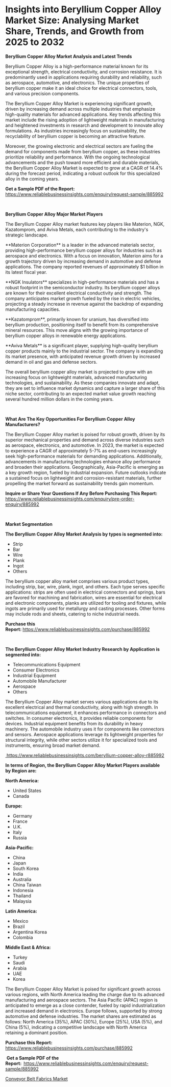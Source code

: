 <p><h1>Insights into Beryllium Copper Alloy Market Size: Analysing Market Share, Trends, and Growth from 2025 to 2032</h1></p><p><strong>Beryllium Copper Alloy Market Analysis and Latest Trends</strong></p>
<p><p>Beryllium Copper Alloy is a high-performance material known for its exceptional strength, electrical conductivity, and corrosion resistance. It is predominantly used in applications requiring durability and reliability, such as aerospace, automotive, and electronics. The unique properties of beryllium copper make it an ideal choice for electrical connectors, tools, and various precision components.</p><p>The Beryllium Copper Alloy Market is experiencing significant growth, driven by increasing demand across multiple industries that emphasize high-quality materials for advanced applications. Key trends affecting this market include the rising adoption of lightweight materials in manufacturing and heightened investments in research and development to innovate alloy formulations. As industries increasingly focus on sustainability, the recyclability of beryllium copper is becoming an attractive feature.</p><p>Moreover, the growing electronic and electrical sectors are fueling the demand for components made from beryllium copper, as these industries prioritize reliability and performance. With the ongoing technological advancements and the push toward more efficient and durable materials, the Beryllium Copper Alloy Market is expected to grow at a CAGR of 14.4% during the forecast period, indicating a robust outlook for this specialized alloy in the coming years.</p></p>
<p><strong>Get a Sample PDF of the Report:&nbsp;</strong> <a href="https://www.reliablebusinessinsights.com/enquiry/request-sample/885992?utm_campaign=3321&utm_medium=2&utm_source=Github&utm_content=ia&utm_term=31032025&utm_id=beryllium-copper-alloy">https://www.reliablebusinessinsights.com/enquiry/request-sample/885992</a></p>
<p>&nbsp;</p>
<p><strong>Beryllium Copper Alloy Major Market Players</strong></p>
<p><p>The Beryllium Copper Alloy market features key players like Materion, NGK, Kazatomprom, and Aviva Metals, each contributing to the industry's strategic landscape. </p><p>**Materion Corporation** is a leader in the advanced materials sector, providing high-performance beryllium copper alloys for industries such as aerospace and electronics. With a focus on innovation, Materion aims for a growth trajectory driven by increasing demand in automotive and defense applications. The company reported revenues of approximately $1 billion in its latest fiscal year.</p><p>**NGK Insulators** specializes in high-performance materials and has a robust footprint in the semiconductor industry. Its beryllium copper alloys are known for their excellent electrical conductivity and strength. The company anticipates market growth fueled by the rise in electric vehicles, projecting a steady increase in revenue against the backdrop of expanding manufacturing capacities.</p><p>**Kazatomprom**, primarily known for uranium, has diversified into beryllium production, positioning itself to benefit from its comprehensive mineral resources. This move aligns with the growing importance of beryllium copper alloys in renewable energy applications. </p><p>**Aviva Metals** is a significant player, supplying high-quality beryllium copper products mainly to the industrial sector. The company is expanding its market presence, with anticipated revenue growth driven by increased demand in oil and gas and defense sectors.</p><p>The overall beryllium copper alloy market is projected to grow with an increasing focus on lightweight materials, advanced manufacturing technologies, and sustainability. As these companies innovate and adapt, they are set to influence market dynamics and capture a larger share of this niche sector, contributing to an expected market value growth reaching several hundred million dollars in the coming years.</p></p>
<p>&nbsp;</p>
<p><strong>What Are The Key Opportunities For Beryllium Copper Alloy Manufacturers?</strong></p>
<p><p>The Beryllium Copper Alloy market is poised for robust growth, driven by its superior mechanical properties and demand across diverse industries such as aerospace, electronics, and automotive. In 2023, the market is expected to experience a CAGR of approximately 5-7% as end-users increasingly seek high-performance materials for demanding applications. Additionally, advancements in manufacturing technologies enhance alloy performance and broaden their applications. Geographically, Asia-Pacific is emerging as a key growth region, fueled by industrial expansion. Future outlooks indicate a sustained focus on lightweight and corrosion-resistant materials, further propelling the market forward as sustainability trends gain momentum.</p></p>
<p><strong>Inquire or Share Your Questions If Any Before Purchasing This Report:</strong> <a href="https://www.reliablebusinessinsights.com/enquiry/pre-order-enquiry/885992?utm_campaign=3321&utm_medium=2&utm_source=Github&utm_content=ia&utm_term=31032025&utm_id=beryllium-copper-alloy">https://www.reliablebusinessinsights.com/enquiry/pre-order-enquiry/885992</a></p>
<p>&nbsp;</p>
<p><strong>Market Segmentation</strong></p>
<p><strong>The Beryllium Copper Alloy Market Analysis by types is segmented into:</strong></p>
<p><ul><li>Strip</li><li>Bar</li><li>Wire</li><li>Plank</li><li>Ingot</li><li>Others</li></ul></p>
<p><p>The beryllium copper alloy market comprises various product types, including strip, bar, wire, plank, ingot, and others. Each type serves specific applications: strips are often used in electrical connectors and springs, bars are favored for machining and fabrication, wires are essential for electrical and electronic components, planks are utilized for tooling and fixtures, while ingots are primarily used for metallurgy and casting processes. Other forms may include rods and sheets, catering to niche industrial needs.</p></p>
<p><strong>Purchase this Report:&nbsp;</strong><a href="https://www.reliablebusinessinsights.com/purchase/885992?utm_campaign=3321&utm_medium=2&utm_source=Github&utm_content=ia&utm_term=31032025&utm_id=beryllium-copper-alloy">https://www.reliablebusinessinsights.com/purchase/885992</a></p>
<p>&nbsp;</p>
<p><strong>The Beryllium Copper Alloy Market Industry Research by Application is segmented into:</strong></p>
<p><ul><li>Telecommunications Equipment</li><li>Consumer Electronics</li><li>Industrial Equipment</li><li>Automobile Manufacturer</li><li>Aerospace</li><li>Others</li></ul></p>
<p><p>The Beryllium Copper Alloy market serves various applications due to its excellent electrical and thermal conductivity, along with high strength. In telecommunications equipment, it enhances performance in connectors and switches. In consumer electronics, it provides reliable components for devices. Industrial equipment benefits from its durability in heavy machinery. The automobile industry uses it for components like connectors and sensors. Aerospace applications leverage its lightweight properties for structural integrity, while other sectors utilize it for specialized tools and instruments, ensuring broad market demand.</p></p>
<p><a href="https://www.reliablebusinessinsights.com/beryllium-copper-alloy-r885992?utm_campaign=3321&utm_medium=2&utm_source=Github&utm_content=ia&utm_term=31032025&utm_id=beryllium-copper-alloy">&nbsp;https://www.reliablebusinessinsights.com/beryllium-copper-alloy-r885992</a></p>
<p><strong>In terms of Region, the Beryllium Copper Alloy Market Players available by Region are:</strong></p>
<p>
    <p> <strong> North America: </strong>
        <ul>
            <li>United States</li>
            <li>Canada</li>
        </ul>
        </p> 
    <p> <strong> Europe: </strong>
        <ul>
            <li>Germany</li>
            <li>France</li>
            <li>U.K.</li>
            <li>Italy</li>
            <li>Russia</li>
        </ul>
        </p> 
    <p> <strong> Asia-Pacific: </strong>
        <ul>
            <li>China</li>
            <li>Japan</li>
            <li>South Korea</li>
            <li>India</li>
            <li>Australia</li>
            <li>China Taiwan</li>
            <li>Indonesia</li>
            <li>Thailand</li>
            <li>Malaysia</li>
        </ul>
        </p> 
    <p> <strong> Latin America: </strong>
        <ul>
            <li>Mexico</li>
            <li>Brazil</li>
            <li>Argentina Korea</li>
            <li>Colombia</li>
        </ul>
        </p> 
    <p> <strong> Middle East & Africa: </strong>
        <ul>
            <li>Turkey</li>
            <li>Saudi</li>
            <li>Arabia</li>
            <li>UAE</li>
            <li>Korea</li>
        </ul>
    </p>
    </p>
<p><p>The Beryllium Copper Alloy Market is poised for significant growth across various regions, with North America leading the charge due to its advanced manufacturing and aerospace sectors. The Asia Pacific (APAC) region is anticipated to emerge as a close contender, fueled by rapid industrialization and increased demand in electronics. Europe follows, supported by strong automotive and defense industries. The market shares are estimated as follows: North America (35%), APAC (30%), Europe (25%), USA (5%), and China (5%), indicating a competitive landscape with North America retaining a dominant position.</p></p>
<p><strong>Purchase this Report: </strong><a href="https://www.reliablebusinessinsights.com/purchase/885992?utm_campaign=3321&utm_medium=2&utm_source=Github&utm_content=ia&utm_term=31032025&utm_id=beryllium-copper-alloy">https://www.reliablebusinessinsights.com/purchase/885992</a></p>
<p>&nbsp;<strong>Get a Sample PDF of the Report:&nbsp;&nbsp;</strong><a href="https://www.reliablebusinessinsights.com/enquiry/request-sample/885992?utm_campaign=3321&utm_medium=2&utm_source=Github&utm_content=ia&utm_term=31032025&utm_id=beryllium-copper-alloy">https://www.reliablebusinessinsights.com/enquiry/request-sample/885992</a></p>
<p><strong></strong></p>
<p><p><a href="https://github.com/lindaopodray/Market-Research-Report-List-1/blob/main/conveyor-belt-fabrics-market.md?utm_campaign=3321&utm_medium=2&utm_source=Github&utm_content=ia&utm_term=31032025&utm_id=beryllium-copper-alloy">Conveyor Belt Fabrics Market</a></p></p>